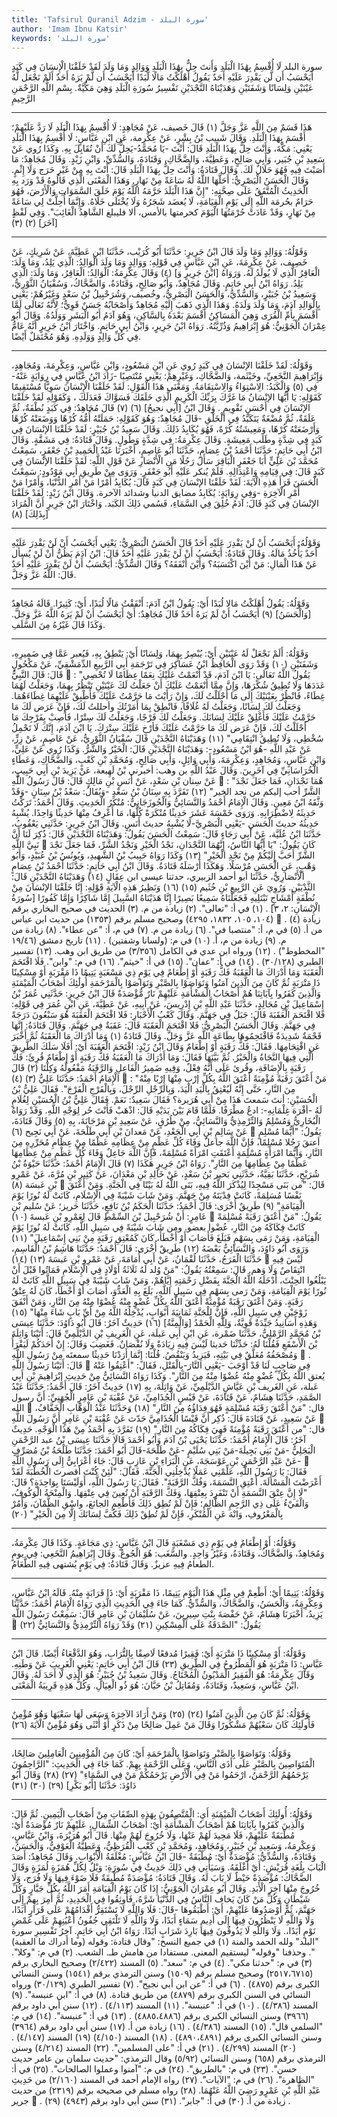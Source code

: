 ```yaml
---
title: 'Tafsirul Quranil Adzim - سورة البلد'
author: 'Imam Ibnu Katsir'
keywords: 'سورة البلد'
---
```


سورة البلد
لَا أُقْسِمُ بِهَٰذَا الْبَلَدِ
وَأَنتَ حِلٌّ بِهَٰذَا الْبَلَدِ
وَوَالِدٍ وَمَا وَلَدَ
لَقَدْ خَلَقْنَا الْإِنسَانَ فِي كَبَدٍ
أَيَحْسَبُ أَن لَّن يَقْدِرَ عَلَيْهِ أَحَدٌ
يَقُولُ أَهْلَكْتُ مَالًا لُّبَدًا
أَيَحْسَبُ أَن لَّمْ يَرَهُ أَحَدٌ
أَلَمْ نَجْعَل لَّهُ عَيْنَيْنِ
وَلِسَانًا وَشَفَتَيْنِ
وَهَدَيْنَاهُ النَّجْدَيْنِ
تَفْسِيرُ سُورَةِ الْبَلَدِ
وَهِيَ مَكِّيَّةٌ.
بِسْمِ اللَّهِ الرَّحْمَنِ الرَّحِيمِ
* * *
هَذَا قَسَمٌ مِنَ اللَّهِ عَزَّ وَجَلَّ
(١)
قَالَ خَصيف، عَنْ مُجَاهِدٍ:
لَا أُقْسِمُ بِهَذَا الْبَلَدِ
لَا رَدَّ عَلَيْهِمْ؛ أَقْسَمَ بِهَذَا الْبَلَدِ.
وَقَالَ شَبيب بْنُ بِشْرٍ، عَنْ عِكْرِمة، عَنِ ابْنِ عَبَّاسٍ:
لَا أُقْسِمُ بِهَذَا الْبَلَدِ
يَعْنِي: مَكَّةَ،
وَأَنْتَ حِلٌّ بِهَذَا الْبَلَدِ
قَالَ: أَنْتَ -يَا مُحَمَّدُ-يَحِلُّ لَكَ أَنْ تُقَابِلَ بِهِ. وَكَذَا رُوي عَنْ سَعِيدِ بْنِ جُبَير، وَأَبِي صَالِحٍ، وَعَطِيَّةَ، وَالضَّحَّاكِ، وَقَتَادَةَ، وَالسُّدِّيِّ، وَابْنِ زَيْدٍ.
وَقَالَ مُجَاهِدٌ: مَا أَصَبْتَ فِيهِ فَهُوَ حَلَالٌ لَكَ.
وَقَالَ قَتَادَةُ:
وَأَنْتَ حِلٌّ بِهَذَا الْبَلَدِ
قَالَ: أَنْتَ بِهِ مِنْ غَيْرِ حَرَج وَلَا إِثْمٍ.
وَقَالَ الْحَسَنُ الْبَصْرِيُّ: أَحَلَّهَا اللَّهُ لَهُ سَاعَةً مِنْ نَهَارٍ.
وَهَذَا الْمَعْنَى الَّذِي قَالُوهُ قَدْ وَرَد بِهِ الْحَدِيثُ الْمُتَّفَقُ عَلَى صِحَّتِهِ: "إِنَّ هَذَا الْبَلَدَ حَرَّمَهُ اللَّهُ يَوْمَ خَلَقَ السَّمَوَاتِ وَالْأَرْضَ، فَهُوَ حَرَامٌ بحُرمَة اللَّهِ إِلَى يَوْمِ الْقِيَامَةِ، لَا يُعضَد شَجَرُهُ وَلَا يُخْتَلَى خَلَاهُ. وَإِنَّمَا أُحِلَّتْ لِي سَاعَةً مِنْ نَهَارٍ، وَقَدْ عَادَتْ حُرْمَتُهَا الْيَوْمَ كحرمتها بالأمس، ألا فليبلغ الشَّاهِدُ الْغَائِبَ". وَفِي لَفْظٍ [آخَرَ]
(٢)
(٣)
* * *
وَقَوْلُهُ:
وَوَالِدٍ وَمَا وَلَدَ
قَالَ ابْنُ جَرِيرٍ: حَدَّثَنَا أَبُو كُرَيْب، حَدَّثَنَا ابْنِ عَطِيَّةَ، عَنْ شَرِيكٍ، عَنْ خَصِيف، عَنْ عِكْرِمَةَ، عَنِ ابْنِ عَبَّاسٍ فِي قَوْلِهِ:
وَوَالِدٍ وَمَا وَلَدَ
الْوَالِدُ: الَّذِي يَلِدُ، وَمَا وَلَدَ: الْعَاقِرُ الَّذِي لَا يُولَدُ لَهُ.
وَرَوَاهُ [ابْنُ جَرِيرٍ وَ]
(٤)
وَقَالَ عِكْرِمَةُ: الْوَالِدُ: الْعَاقِرُ، وَمَا وَلَدَ: الَّذِي يَلِدُ. رَوَاهُ ابْنُ أَبِي حَاتِمٍ.
وَقَالَ مُجَاهِدٌ، وَأَبُو صَالِحٍ، وَقَتَادَةُ، وَالضَّحَّاكُ، وَسُفْيَانُ الثَّوْرِيُّ، وَسَعِيدُ بْنُ جُبَيْرٍ، وَالسُّدِّيُّ، وَالْحَسَنُ الْبَصْرِيُّ، وخُصيف، وَشُرَحْبِيلُ بْنُ سَعْدٍ وَغَيْرُهُمْ: يَعْنِي بِالْوَالِدِ آدَمَ، وَمَا وَلَدَ وَلَدَهُ.
وَهَذَا الَّذِي ذَهَبَ إِلَيْهِ مُجَاهِدٌ وَأَصْحَابُهُ حَسَنٌ قَوِيٌّ؛ لِأَنَّهُ تَعَالَى لَمَّا أَقْسَمَ بِأُمِّ الْقُرَى وَهِيَ الْمَسَاكِنُ أَقْسَمَ بَعْدَهُ بِالسَّاكِنِ، وَهُوَ آدَمُ أَبُو الْبَشَرِ وَوَلَدُهُ.
وَقَالَ أَبُو عِمْرَانَ الْجَوْنِيُّ: هُوَ إِبْرَاهِيمُ وَذُرِّيَّتُهُ. رَوَاهُ ابْنُ جَرِيرٍ، وَابْنُ أَبِي حَاتِمٍ.
وَاخْتَارَ ابْنُ جَرِيرٍ أَنَّهُ عَامٌّ فِي كُلِّ وَالِدٍ وَوَلَدِهِ. وَهُوَ مُحْتَمَلٌ أَيْضًا.
* * *
وَقَوْلُهُ:
لَقَدْ خَلَقْنَا الإنْسَانَ فِي كَبَدٍ
رُوي عَنِ ابْنِ مَسْعُودٍ، وَابْنِ عَبَّاسٍ، وَعِكْرِمَةَ، وَمُجَاهِدٍ، وَإِبْرَاهِيمَ النَّخَعِيِّ، وخَيْثَمة، وَالضَّحَّاكِ، وَغَيْرِهِمْ: يَعْنِي مُنْتَصِبًا -زَادَ ابْنُ عَبَّاسٍ فِي رِوَايَةٍ عَنْهُ-فِي
(٥)
وَالْكَبَدُ: الِاسْتِوَاءُ وَالِاسْتِقَامَةُ. وَمَعْنَى هَذَا الْقَوْلِ: لَقَدْ خَلَقْنَا الْإِنْسَانَ سَوِيًّا مُسْتَقِيمًا كَقَوْلِهِ:
يَا أَيُّهَا الإنْسَانُ مَا غَرَّكَ بِرَبِّكَ الْكَرِيمِ الَّذِي خَلَقَكَ فَسَوَّاكَ فَعَدَلَكَ
، وَكَقَوْلِهِ
لَقَدْ خَلَقْنَا الإنْسَانَ فِي أَحْسَنِ تَقْوِيمٍ
.
وَقَالَ ابْنُ [أَبِي نجيحُ]
(٦)
(٧)
قَالَ مُجَاهِدٌ:
فِي كَبَدٍ
نُطْفَةٌ، ثُمَّ عَلَقَةٌ، ثُمَّ مُضْغَةٌ يَتَكَبَّدُ فِي الْخَلْقِ -قَالَ مُجَاهِدٌ: وَهُوَ كَقَوْلِهِ:
حَمَلَتْهُ أُمُّهُ كُرْهًا وَوَضَعَتْهُ كُرْهًا
وَأَرْضَعَتْهُ كُرْهًا، وَمَعِيشَتُهُ كُرْهٌ، فَهُوَ يُكَابِدُ ذَلِكَ.
وَقَالَ سَعِيدُ بْنُ جُبَيْرٍ:
لَقَدْ خَلَقْنَا الإنْسَانَ فِي كَبَدٍ
فِي شِدَّةٍ وطَلَب مَعِيشَةٍ. وَقَالَ عِكْرِمَةُ: فِي شِدَّةٍ وَطُولٍ. وَقَالَ قَتَادَةُ: فِي مَشَقَّةٍ.
وَقَالَ ابْنُ أَبِي حَاتِمٍ: حَدَّثَنَا أَحْمَدُ بْنُ عِصَامٍ، حَدَّثَنَا أَبُو عَاصِمٍ، أَخْبَرَنَا عَبْدُ الْحَمِيدِ بْنُ جَعْفَرٍ، سَمِعْتُ مُحَمَّدَ بْنَ عَلِيٍّ أَبَا جَعْفَرٍ الْبَاقِرَ سَأَلَ رَجُلًا مَنِ الْأَنْصَارِ عَنْ قَوْلِ اللَّهِ:
لَقَدْ خَلَقْنَا الإنْسَانَ فِي كَبَدٍ
قَالَ: فِي قِيَامِهِ وَاعْتِدَالِهِ. فَلَمْ يُنكر عَلَيْهِ أَبُو جَعْفَرٍ.
وَرَوَى مِنْ طَرِيقِ أَبِي مَوْدُودٍ: سَمِعْتُ الْحَسَنَ قَرَأَ هَذِهِ الْآيَةَ:
لَقَدْ خَلَقْنَا الإنْسَانَ فِي كَبَدٍ
قَالَ: يُكَابِدُ أَمْرًا مَنْ أَمْرِ الدُّنْيَا، وَأَمْرًا مَنْ أَمْرِ الْآخِرَةِ -وَفِي رِوَايَةٍ: يُكَابِدُ مضايق الدنيا وشدائد الآخرة.
وَقَالَ ابْنُ زَيْدٍ:
لَقَدْ خَلَقْنَا الإنْسَانَ فِي كَبَدٍ
قَالَ: آدَمُ خُلِقَ فِي السَّمَاءِ، فَسُمي ذَلِكَ الكَبَد.
وَاخْتَارَ ابْنُ جَرِيرٍ أَنَّ الْمُرَادَ [بِذَلِكَ]
(٨)
* * *
وَقَوْلُهُ:
أَيَحْسَبُ أَنْ لَنْ يَقْدِرَ عَلَيْهِ أَحَدٌ
قَالَ الْحَسَنُ الْبَصْرِيُّ: يَعْنِي أَيَحْسَبُ أَنْ لَنْ يَقْدِرَ عَلَيْهِ أَحَدٌ يَأْخُذُ مَالَهُ.
وَقَالَ قَتَادَةُ:
أَيَحْسَبُ أَنْ لَنْ يَقْدِرَ عَلَيْهِ أَحَدٌ
قَالَ: ابْنُ آدَمَ يَظُنُّ أَنْ لَنْ يُسأل عَنْ هَذَا الْمَالِ: مَنْ أَيْنَ اكْتَسَبَهُ؟ وَأَيْنَ أَنْفَقَهُ؟
وَقَالَ السُّدِّيُّ:
أَيَحْسَبُ أَنْ لَنْ يَقْدِرَ عَلَيْهِ أَحَدٌ
قَالَ: اللَّهُ عَزَّ وَجَلَّ.
* * *
وَقَوْلُهُ:
يَقُولُ أَهْلَكْتُ مَالا لُبَدًا
أَيْ: يَقُولُ ابْنُ آدَمَ: أَنْفَقْتُ مَالًا لُبَدًا، أَيْ: كَثِيرًا. قَالَهُ مُجَاهِدٌ [وَالْحَسَنُ]
(٩)
أَيَحْسَبُ أَنْ لَمْ يَرَهُ أَحَدٌ
قَالَ مُجَاهِدٌ: أَيْ أَيَحْسَبُ أَنْ لَمْ يَرَهُ اللَّهُ عَزَّ وَجَلَّ. وَكَذَا قَالَ غَيْرُهُ مِنَ السَّلَفِ.
* * *
وَقَوْلُهُ:
أَلَمْ نَجْعَلْ لَهُ عَيْنَيْنِ
أَيْ: يُبْصِرُ بِهِمَا،
وَلِسَانًا
أَيْ: يَنْطِقُ بِهِ، فَيُعبر عَمَّا فِي ضَمِيرِهِ،
وَشَفَتَيْنِ
(١٠)
وَقَدْ رَوَى الْحَافِظُ ابْنُ عَسَاكِرَ فِي تَرْجَمَةِ أَبِي الرَّبِيعِ الدِّمَشْقِيِّ، عَنْ مَكْحُولٍ قَالَ: قَالَ النَّبِيُّ

: "يَقُولُ اللَّهُ تَعَالَى: يَا ابْنَ آدَمَ، قَدْ أَنْعَمْتُ عَلَيْكَ نِعَمًا عِظَامًا لَا تُحْصِي عَدَدَهَا وَلَا تُطِيقُ شُكْرَهَا، وَإِنَّ مِمَّا أَنْعَمْتُ عَلَيْكَ أَنْ جَعَلْتُ لَكَ عَيْنَيْنِ تَنْظُرُ بِهِمَا، وَجَعَلْتُ لَهُمَا غِطَاءً، فَانْظُرْ بِعَيْنَيْكَ إِلَى مَا أَحْلَلْتُ لَكَ، وَإِنْ رَأَيْتَ مَا حَرَّمْتُ عَلَيْكَ فَأَطْبِقْ عَلَيْهِمَا غِطَاءَهُمَا. وَجَعَلْتُ لَكَ لِسَانًا، وَجَعَلْتُ لَهُ غُلَافًا، فَانْطِقْ بِمَا أَمَرْتُكَ وأحللتُ لَكَ، فَإِنْ عَرَض لَكَ مَا حَرَّمْتُ عَلَيْكَ فَأَغْلِقْ عَلَيْكَ لِسَانَكَ. وَجَعَلْتُ لَكَ فَرْجًا، وَجَعَلْتُ لَكَ سِتْرًا، فَأَصِبْ بِفَرْجِكَ مَا أَحْلَلْتُ لَكَ، فَإِنْ عَرَض لَكَ مَا حَرَّمْتُ عَلَيْكَ فَأرْخِ عَلَيْكَ سِتْرَكَ. يَا ابْنَ آدَمَ، إِنَّكَ لَا تَحْمِلُ سُخْطِي، وَلَا تُطِيقُ انْتِقَامِي"
(١١)
وَهَدَيْنَاهُ النَّجْدَيْنِ
قَالَ سُفْيَانُ الثَّوْرِيُّ، عَنْ عَاصِمٍ، عَنْ زِرٍّ، عَنْ عَبْدِ اللَّهِ -هُوَ ابْنُ مَسْعُودٍ-:
وَهَدَيْنَاهُ النَّجْدَيْنِ
قَالَ: الْخَيْرُ وَالشَّرُّ. وَكَذَا رُوي عَنْ عَلِيٍّ، وَابْنِ عَبَّاسٍ، وَمُجَاهِدٍ، وَعِكْرِمَةَ، وَأَبِي وَائِلٍ، وَأَبِي صَالِحٍ، وَمُحَمَّدِ بْنِ كَعْبٍ، وَالضَّحَّاكِ، وَعَطَاءٍ الْخُرَاسَانِيِّ فِي آخَرِينَ.
وَقَالَ عَبْدُ اللَّهِ بن وهب: أخبرني بْنُ لَهِيعة، عَنْ يَزِيدَ بْنِ أَبِي حَبِيبٍ، عَنْ سِنان بْنِ سَعْدٍ، عَنْ أَنَسِ بْنِ مَالِكٍ قَالَ: قَالَ رَسُولُ اللَّهِ

: "هُمَا نَجْدَانِ، فَمَا جَعَلَ نَجْدَ الشَّرِّ أحب إليكم من نجد الخير"
(١٢)
تَفَرَّدَ بِهِ سِنَانُ بْنُ سَعْدٍ -وَيُقَالُ: سَعْدُ بْنُ سِنَانٍ -وَقَدْ وَثَّقَهُ ابْنُ مَعِينٍ. وَقَالَ الْإِمَامُ أَحْمَدُ وَالنَّسَائِيُّ وَالْجُوزَجَانِيُّ: مُنْكَرُ الْحَدِيثِ. وَقَالَ أَحْمَدُ: تَرَكْتُ حَدِيثَهُ لِاضْطِرَابِهِ. وَرَوَى خَمْسَةَ عَشَرَ حَدِيثًا مُنْكَرَةً كُلَّهَا، مَا أَعْرِفُ مِنْهَا حَدِيثًا وَاحِدًا. يُشْبِهُ حَدِيثُهُ حديثَ الْحَسَنِ -يَعْنِي الْبَصْرِيَّ-لَا يُشْبِهُ حديثَ أَنَسٍ.
وَقَالَ ابْنُ جَرِيرٍ: حَدَّثَنِي يَعْقُوبُ، حَدَّثَنَا ابْنُ عُلَيَّة، عَنْ أَبِي رَجَاءٍ قَالَ: سَمِعْتُ الْحَسَنَ يَقُولُ:
وَهَدَيْنَاهُ النَّجْدَيْنِ
قَالَ: ذُكِرَ لَنَا أَنَّ نَبِيَّ اللَّهِ

كَانَ يَقُولُ: "يَا أَيُّهَا النَّاسُ، إِنَّهُمَا النَّجْدَانِ، نَجْدُ الْخَيْرِ وَنَجْدُ الشَّرِّ، فَمَا جَعَلَ نَجْدَ الشَّرِّ أَحَبَّ إِلَيْكُمْ مِنْ نَجْدِ الْخَيْرِ"
(١٣)
وَكَذَا رَوَاهُ حَبِيبُ بْنُ الشَّهِيدِ، وَيُونُسُ بْنُ عُبَيْدٍ، وَأَبُو وَهْبٍ، عَنِ الْحَسَنِ مُرْسَلًا. وَهَكَذَا أَرْسَلَهُ قَتَادَةُ.
وَقَالَ ابْنُ أَبِي حَاتِمٍ: حَدَّثَنَا أَحْمَدُ بْنُ عِصَامٍ الْأَنْصَارِيُّ، حَدَّثَنَا أبو أحمد الزبيري، حدثنا عيسى ابن عِقَالٍ
(١٤)
وَهَدَيْنَاهُ النَّجْدَيْنِ
قَالَ: الثَّدْيَيْنِ.
وَرُوِيَ عَنِ الرَّبِيعِ بْنِ خُثَيم
(١٥)
(١٦)
وَنَظِيرُ هَذِهِ الْآيَةِ قَوْلِهِ:
إِنَّا خَلَقْنَا الإنْسَانَ مِنْ نُطْفَةٍ أَمْشَاجٍ نَبْتَلِيهِ فَجَعَلْنَاهُ سَمِيعًا بَصِيرًا إِنَّا هَدَيْنَاهُ السَّبِيلَ إِمَّا شَاكِرًا وَإِمَّا كَفُورًا
\[سُورَةُ الْإِنْسَانِ: ٢، ٣\] .
(١)
في أ: "تعالى".
(٢)
زيادة من م.
(٣)
الحديث في صحيح البخاري برقم (١٠٤، ١٠٥، ١٨٣٢، ٤٢٩٥) وصحيح مسلم برقم (١٣٥٣) من حديث ابن عباس

.
(٤)
زيادة من أ.
(٥)
في م، أ: "منتصبا في".
(٦)
زيادة من م.
(٧)
في م، أ: "عن عطاء".
(٨)
زيادة من م.
(٩)
زيادة من م، أ.
(١٠)
في م: (ولسانا وشفتين) .
(١١)
تاريخ دمشق (١٩/٤٦ "المخطوط") .
(١٢)
ورواه ابن عدي في الكامل (٣/٣٥٦) من طريق ابن وهب.
(١٣)
تفسير الطبري (٣٠/١٢٨) .
(١٤)
في أ: "عفان".
(١٥)
في أ: "خيثم".
(١٦)
في م: "وابن".
فَلَا اقْتَحَمَ الْعَقَبَةَ
وَمَا أَدْرَاكَ مَا الْعَقَبَةُ
فَكُّ رَقَبَةٍ
أَوْ إِطْعَامٌ فِي يَوْمٍ ذِي مَسْغَبَةٍ
يَتِيمًا ذَا مَقْرَبَةٍ
أَوْ مِسْكِينًا ذَا مَتْرَبَةٍ
ثُمَّ كَانَ مِنَ الَّذِينَ آمَنُوا وَتَوَاصَوْا بِالصَّبْرِ وَتَوَاصَوْا بِالْمَرْحَمَةِ
أُولَٰئِكَ أَصْحَابُ الْمَيْمَنَةِ
وَالَّذِينَ كَفَرُوا بِآيَاتِنَا هُمْ أَصْحَابُ الْمَشْأَمَةِ
عَلَيْهِمْ نَارٌ مُّؤْصَدَةٌ
قَالَ ابْنُ جَرِيرٍ: حَدَّثَنِي عُمَرُ بْنُ إِسْمَاعِيلَ بْنِ مُجَالِدٍ، حَدَّثَنَا عَبْدِ اللَّهِ بْنِ إِدْرِيسَ، عَنْ أَبِيهِ، عَنْ عَطِيَّةَ، عَنِ ابْنِ عُمَرَ فِي قَوْلِهِ:
فَلا اقْتَحَمَ الْعَقَبَةَ
قَالَ: جَبَلٌ فِي جَهَنَّمَ.
وَقَالَ كَعْبُ الْأَحْبَارِ:
فَلا اقْتَحَمَ الْعَقَبَةَ
هُوَ سَبْعُونَ دَرَجَةً فِي جَهَنَّمَ. وَقَالَ الْحَسَنُ الْبَصْرِيُّ:
فَلا اقْتَحَمَ الْعَقَبَةَ
قَالَ: عَقَبَةٌ فِي جَهَنَّمَ. وَقَالَ قَتَادَةُ: إِنَّهَا قَحْمَةٌ شَدِيدَةٌ فَاقْتَحِمُوهَا بِطَاعَةِ اللَّهِ عَزَّ وَجَلَّ. وَقَالَ قَتَادَةُ
(١)
وَمَا أَدْرَاكَ مَا الْعَقَبَةُ
ثُمَّ أَخْبَرَ عَنِ اقْتِحَامِهَا. فَقَالَ:
فَكُّ رَقَبَةٍ أَوْ إِطْعَامٌ
وَقَالَ ابْنُ زَيْدٍ:
اقْتَحَمَ الْعَقَبَةَ
أَيْ: أَفَلَا سَلَكَ الطَّرِيقَ الَّتِي فِيهَا النَّجَاةُ وَالْخَيْرُ. ثُمَّ بَيَّنَهَا فَقَالَ:
وَمَا أَدْرَاكَ مَا الْعَقَبَةُ فَكُّ رَقَبَةٍ أَوْ إِطْعَامٌ
قُرِئَ:
فَكُّ رَقَبَةٍ
بِالْإِضَافَةِ، وقُرئ عَلَى أَنَّهُ فِعْلٌ، وَفِيهِ ضَمِيرُ الْفَاعِلِ وَالرَّقَبَةُ مَفْعُولُهُ وَكِلْتَا
(٢)
قَالَ الْإِمَامُ أَحْمَدُ: حَدَّثَنَا عَلِيُّ
(٣)
(٤)

: "مَنْ أَعْتَقَ رَقَبَةً مُؤْمِنَةً أَعْتَقَ اللَّهُ بِكُلِّ إرْب مِنْهَا إِرْبًا مِنْهُ مِنَ النَّارِ، حَتَّى إِنَّهُ لَيُعْتِقُ بِالْيَدِ الْيَدَ، وَبِالرِّجْلِ الرِّجْلَ، وَبِالْفَرْجِ الْفَرْجَ". فَقَالَ عَلِيُّ بْنُ الْحُسَيْنِ: أنتَ سَمعتَ هَذَا مِنْ أَبِي هُرَيرة؟ فَقَالَ سَعِيدٌ: نَعَمْ. فَقَالَ عَلِيُّ بْنُ الْحُسَيْنِ لِغُلَامٍ لَهُ -أفْرَهَ غِلْمَانِهِ-: ادعُ مطْرَفًا. فَلَمَّا قَامَ بَيْنَ يَدَيْهِ قَالَ: اذْهَبْ فَأَنْتَ حُر لِوَجْهِ اللَّهِ.
وَقَدْ رَوَاهُ الْبُخَارِيُّ وَمُسْلِمٌ وَالتِّرْمِذِيُّ وَالنَّسَائِيُّ، مِنْ طُرُقٍ، عَنْ سَعِيدِ بْنِ مَرْجَانَةَ، بِهِ
(٥)
وَقَالَ قَتَادَةَ، عَنْ سَالِمِ بْنِ أَبِي الْجَعْدِ، عَنْ مَعدانَ بْنِ أَبِي طَلْحَةَ، عَنْ أَبِي نَجِيح
(٦)

يَقُولُ: "أَيُّمَا مُسْلِمٍ أعتقَ رَجُلا مُسْلِمًا، فَإِنَّ اللَّهَ جاعلٌ وَفَاءَ كُلِّ عَظْمٍ مِنْ عِظَامِهِ عَظْمًا مِنْ عِظَامِ مُحَرِّرِهِ مِنَ النَّارِ، وَأَيُّمَا امْرَأَةٍ مُسْلِمَةٍ أَعْتَقَتِ امْرَأَةً مُسْلِمَةً، فَإِنَّ اللَّهَ جَاعِلٌ وَفَاءَ كُلِّ عَظْمٍ مِنْ عِظَامِهَا عَظْمًا مِنْ عِظَامِهَا مِنَ النَّارِ".
رَوَاهُ ابْنُ جَرِيرٍ هَكَذَا
(٧)
قَالَ الْإِمَامُ أَحْمَدُ: حَدَّثَنَا حَيْوَةُ بْنُ شُرَيْحٍ، حَدَّثَنَا بَقِيَّةُ، حَدَّثَنِي بَحير بْنُ سَعْدٍ، عَنْ خَالِدِ بْنِ مَعْدَانَ، عَنْ كَثِيرِ بْنِ مُرَّةَ، عَنْ عَمْرِو بْنِ عَبسَة
(٨)

قَالَ: "من بَنَى مَسْجِدًا لِيُذْكَرَ اللَّهُ فِيهِ، بَنَى اللَّهُ لَهُ بَيْتًا فِي الْجَنَّةِ. وَمَنْ أَعْتَقَ نَفْسًا مُسَلِمَةً، كَانَتْ فِدْيَتَهُ مِنْ جَهَنَّمَ. وَمَنْ شَابَ شَيْبَةً فِي الْإِسْلَامِ، كَانَتْ لَهُ نُورًا يَوْمَ الْقِيَامَةِ"
(٩)
طَرِيقٌ أُخْرَى: قَالَ أَحْمَدُ: حَدَّثَنَا الْحَكَمُ بْنُ نَافِعٍ، حَدَّثَنَا حَريز؛ عَنْ سُليم بْنِ عَامِرٍ: أَنْ شُرَحْبِيلَ بْنَ السِّمْطِ قَالَ لِعَمْرِو بْنِ عَبسةَ
(١٠)

يَقُولُ: "مَنْ أَعْتَقَ رَقَبَةً مُسْلِمَةً كَانَتْ فِكَاكَهُ مِنَ النَّارِ، عُضْوا بعضو. ومن شَابَ شَيْبَةً فِي سَبِيلِ اللَّهِ، كَانَتْ لَهُ نُورًا يَوْمَ الْقِيَامَةِ، وَمَنْ رَمَى بِسَهْمٍ فَبَلَغَ فَأَصَابَ أَوْ أَخْطَأَ، كَانَ كَمُعْتِقِ رَقَبَةٍ مِنْ بَنِي إِسْمَاعِيلَ"
(١١)
وَرَوَى أَبُو دَاوُدَ، وَالنَّسَائِيُّ بَعْضَهُ
(١٢)
طَرِيقٌ أُخْرَى: قَالَ أَحْمَدُ: حَدَّثَنَا هَاشِمُ بْنُ الْقَاسِمِ، حَدَّثَنَا الْفَرَجُ، حَدَّثَنَا لُقْمَانُ، عَنْ أَبِي أُمَامَةَ، عَنْ عَمْرِو بْنِ عَبسَةَ
(١٣)
(١٤)

لَيْسَ فِيهِ انْتِقَاصٌ وَلَا وَهم. قَالَ: سَمِعْتُهُ يَقُولُ: "مَنْ وُلد لَهُ ثَلَاثَةُ أَوْلَادٍ فِي الْإِسْلَامِ فَمَاتُوا قَبْلَ أَنْ يَبْلُغُوا الحِنْثَ، أَدْخَلَهُ اللَّهُ الْجَنَّةَ بِفَضْلِ رَحْمَتِهِ إِيَّاهُمْ، وَمَنْ شَابَ شَيْبَةً فِي سَبِيلِ اللَّهِ كَانَتْ لَهُ نُورًا يَوْمَ الْقِيَامَةِ، وَمَنْ رَمى بِسَهْمٍ فِي سَبِيلِ اللَّهِ، بَلَغَ بِهِ الْعَدُّوَ، أَصَابَ أَوْ أَخْطَأَ، كَانَ لَهُ عِتْقُ رَقَبَةٍ. وَمَنْ أَعْتَقَ رَقَبَةً مُؤْمِنَةً أَعْتَقَ اللَّهُ بِكُلِّ عُضْوٍ مِنْهُ عُضْوًا مِنْهُ مِنَ النَّارِ، وَمَنْ أَنْفَقَ زَوْجَيْنِ فِي سَبِيلِ اللَّهِ، فَإِنَّ لِلْجَنَّةِ ثَمَانِيَةَ أَبْوَابٍ، يُدْخِلُهُ اللَّهُ مِنْ أَيِّ بَابٍ شَاءَ مِنْهَا"
(١٥)
وَهَذِهِ أَسَانِيدُ جَيِّدَةٌ قَوِيَّةٌ، وَلِلَّهِ الْحَمْدُ [وَالْمِنَّةُ]
(١٦)
حَدِيثٌ آخَرُ: قَالَ أَبُو دَاوُدَ: حَدَّثَنَا عِيسَى بْنُ مُحَمَّدٍ الرَّمْلِيُّ، حَدَّثَنَا ضَمْرة، عَنِ ابْنِ أَبِي عَبلَة، عَنِ الْغَرِيفِ بْنِ الدَّيْلَمِيِّ قَالَ: أَتَيْنَا وَاثِلَةَ بْنَ الْأَسْقَعِ فَقُلْنَا لَهُ: حَدِّثْنَا حَديثا لَيْسَ فِيهِ زِيَادَةٌ وَلَا نُقْصَانٌ. فَغَضِبَ وَقَالَ: إِنْ أَحَدَكُمْ لَيَقْرَأُ وَمُصْحَفُهُ مُعَلَّقٌ فِي بَيْتِهِ، فَيَزِيدُ وَيَنْقُصُ. قُلْنَا: إِنَّمَا أَرَدْنَا حَدِيثًا سمعتَه مِنْ رَسُولِ اللَّهِ

. قَالَ: أَتَيْنَا رَسُولَ اللَّهِ

فِي صَاحِبٍ لَنَا قَدْ أَوْجَبَ -يَعْنِي النَّارَ-بِالْقَتْلِ، فَقَالَ: "أَعْتِقُوا عَنْهُ يُعتق اللَّهُ بِكُلِّ عُضْوٍ مِنْهُ عُضْوًا مِنْهُ مِنَ النَّارِ".
وَكَذَا رَوَاهُ النَّسَائِيُّ مِنْ حَدِيثِ إِبْرَاهِيمَ بْنِ أَبِي عَبلة، عَنِ الغَريف بْنِ عَيَّاشٍ الدَّيْلَمِيِّ، عَنْ وَاثِلَةَ، بِهِ
(١٧)
حَدِيثٌ آخَرُ: قَالَ أَحْمَدُ: حَدَّثَنَا عَبْدُ الصَّمَدِ، حَدَّثَنَا هِشَامٌ، عَنْ قَتَادَةَ، عَنْ قَيْسٍ الْجُذَامِيِّ، عَنْ عُقْبَةَ بْنِ عَامِرٍ الْجُهَنِيِّ: أَنَّ رسول الله

قال: "مَنْ أَعْتَقَ رَقَبَةَ مُسْلِمَةٍ فَهُوَ فِدَاؤُهُ مِنَ النَّارِ"
(١٨)
وَحَدَّثَنَا عَبْدُ الْوَهَّابِ الْخَفَّافُ، عَنْ سَعِيدٍ، عَنْ قَتَادَةَ قَالَ: ذُكِر أَنَّ قَيْسًا الْجُذَامِيَّ حَدّث عَنْ عُقْبَةَ بْنِ عَامِرٍ أَنَّ رَسُولَ اللَّهِ

قال: "من أَعْتَقَ رَقَبَةً مُؤْمِنَةً فَهِيَ فِكَاكُهُ مِنَ النَّارِ"
(١٩)
تَفَرَّدَ بِهِ أَحْمَدُ مِنْ هَذَا الْوَجْهِ.
حَدِيثٌ آخَرُ: قَالَ الْإِمَامُ أَحْمَدُ: حَدَّثَنَا يَحْيَى بْنُ آدَمَ وَأَبُو أَحْمَدَ قَالَا حَدَّثَنَا عِيسَى بْنُ عبد الرَّحْمَنِ الْبَجَلِيُّ -مَنْ بَنِي بَجِيلَةَ-مَنْ بَنِي سُلَيْمٍ -عَنْ طَلْحَةَ-قَالَ أَبُو أَحْمَدَ: حَدَّثَنَا طَلْحَةُ بْنُ مُصَرِّفٍ -عَنْ عَبْدِ الرَّحْمَنِ بْنِ عَوْسَجَةَ، عَنِ الْبَرَاءِ بْنِ عَازِبٍ قَالَ: جَاءَ أَعْرَابِيٌّ إِلَى رَسُولِ اللَّهِ

فَقَالَ: يَا رَسُولَ اللَّهِ، عَلِّمْنِي عَمَلًا يُدْخِلُنِي الْجَنَّةَ. فَقَالَ: "لَئِنْ كُنْتَ أقصرتَ الْخُطْبَةَ لَقَدْ أَعْرَضْتَ الْمَسْأَلَةَ. أَعْتِقِ النَّسَمَةَ، وَفُكَّ الرَّقَبَةَ". فَقَالَ: يَا رَسُولَ اللَّهِ، أَوَلَيْسَتَا بِوَاحِدَةٍ؟ قَالَ: "لَا إِنَّ عِتْقَ النَّسَمَةِ أَنْ تَنْفَرِدَ بِعِتْقِهَا، وَفَكَّ الرَّقَبَةِ أَنْ تُعِينَ فِي عِتْقِهَا. وَالْمِنْحَةُ الْوَكُوفُ، وَالْفَيْءُ عَلَى ذِي الرَّحِمِ الظَّالِمِ؛ فَإِنْ لَمْ تُطِق ذَلِكَ فَأَطْعِمِ الجائعَ، واسْقِ الظَّمْآنَ، وَأْمُرْ بِالْمَعْرُوفِ، وَانْهَ عَنِ الْمُنْكَرِ، فَإِنْ لَمْ تُطِقْ ذَلِكَ فَكُفَّ لِسَانَكَ إِلَّا مِنَ الْخَيْرِ"
(٢٠)
* * *
وَقَوْلُهُ:
أَوْ إِطْعَامٌ فِي يَوْمٍ ذِي مَسْغَبَةٍ
قَالَ ابْنُ عَبَّاسٍ: ذِي مَجَاعَةٍ. وَكَذَا قَالَ عِكْرِمَةُ، وَمُجَاهِدٌ، وَالضَّحَّاكُ، وَقَتَادَةُ، وَغَيْرُ وَاحِدٍ. والسَّغَب: هُوَ الْجُوعُ.
وَقَالَ إِبْرَاهِيمُ النَّخَعِي: فِي يومٍ الطعامُ فِيهِ عزيزٌ.
وَقَالَ قَتَادَةُ: فِي يَوْمٍ يُشتهى فِيهِ الطَّعَامُ.
* * *
وَقَوْلُهُ:
يَتِيمًا
أَيْ: أَطْعِمْ فِي مِثْلِ هَذَا الْيَوْمِ يَتِيمًا،
ذَا مَقْرَبَةٍ
أَيْ: ذَا قَرَابَةٍ مِنْهُ. قَالَهُ ابْنُ عَبَّاسٍ، وَعِكْرِمَةُ، وَالْحَسَنُ، وَالضَّحَّاكُ، وَالسُّدِّيُّ. كَمَا جَاءَ فِي الْحَدِيثِ الَّذِي رَوَاهُ الْإِمَامُ أَحْمَدُ:
حَدَّثَنَا يَزِيدُ، أَخْبَرَنَا هِشَامٌ، عَنْ حَفْصَةَ بِنْتِ سِيرِينَ، عَنْ سُلَيْمَانَ بْنِ عَامِرٍ قَالَ: سَمِعْتُ رَسُولَ اللَّهِ

يَقُولُ: "الصَّدَقَةُ عَلَى الْمِسْكِينِ
(٢١)
وَقَدْ رَوَاهُ التِّرْمِذِيُّ وَالنَّسَائِيُّ
(٢٢)
* * *
وَقَوْلُهُ:
أَوْ مِسْكِينًا ذَا مَتْرَبَةٍ
أَيْ: فَقِيرًا مُدقعًا لَاصِقًا بِالتُّرَابِ، وَهُوَ الدَّقْعَاءُ أَيْضًا.
قَالَ ابْنُ عَبَّاسٍ:
ذَا مَتْرَبَةٍ
هُوَ الْمَطْرُوحُ فِي الطَّرِيقِ
(٢٣)
قَالَ ابْنُ أَبِي حَاتِمٍ: يَعْنِي الْغَرِيبَ عَنْ وَطَنِهِ.
وَقَالَ عِكْرِمَةُ: هُوَ الْفَقِيرُ الْمَدْيُونُ الْمُحْتَاجُ.
وَقَالَ سَعِيدُ بْنُ جُبَيْرٍ: هُوَ الَّذِي لَا أَحَدَ لَهُ.
وَقَالَ ابْنُ عَبَّاسٍ، وَسَعِيدٌ، وَقَتَادَةُ، وَمُقَاتِلُ بْنُ حَيَّانَ: هُوَ ذُو الْعِيَالِ.
وَكُلُّ هَذِهِ قَرِيبَةُ الْمَعْنَى.
* * *
وَقَوْلُهُ:
ثُمَّ كَانَ مِنَ الَّذِينَ آمَنُوا
(٢٤)
(٢٥)
وَمَنْ أَرَادَ الآخِرَةَ وَسَعَى لَهَا سَعْيَهَا وَهُوَ مُؤْمِنٌ فَأُولَئِكَ كَانَ سَعْيُهُمْ مَشْكُورًا
وَقَالَ
مَنْ عَمِلَ صَالِحًا مِنْ ذَكَرٍ أَوْ أُنْثَى وَهُوَ مُؤْمِنٌ
الْآيَةَ
(٢٦)
* * *
وَقَوْلُهُ:
وَتَوَاصَوْا بِالصَّبْرِ وَتَوَاصَوْا بِالْمَرْحَمَةِ
أَيْ: كَانَ مِنَ الْمُؤْمِنِينَ الْعَامِلِينَ صَالِحًا، الْمُتَوَاصِينَ بِالصَّبْرِ عَلَى أَذَى النَّاسِ، وَعَلَى الرَّحْمَةِ بِهِمْ. كَمَا جَاءَ فِي الْحَدِيثِ: "الرَّاحِمُونَ يَرْحَمُهُمُ الرَّحْمَنُ، ارْحَمُوا مَنْ فِي الْأَرْضِ يَرْحَمُكُمْ مَنْ فِي السَّمَاءِ"
(٢٧)
(٢٨)
وَقَالَ أَبُو دَاوُدَ: حَدَّثَنَا [أَبُو بَكْرِ]
(٢٩)
(٣٠)
(٣١)
* * *
وَقَوْلُهُ:
أُولَئِكَ أَصْحَابُ الْمَيْمَنَةِ
أَيِ: الْمُتَّصِفُونَ بِهَذِهِ الصِّفَاتِ مِنْ أَصْحَابِ الْيَمِينِ.
ثُمَّ قَالَ:
وَالَّذِينَ كَفَرُوا بِآيَاتِنَا هُمْ أَصْحَابُ الْمَشْأَمَةِ
أَيْ: أَصْحَابُ الشِّمَالِ،
عَلَيْهِمْ نَارٌ مُؤْصَدَةٌ
أَيْ: مُطْبَقَةٌ عَلَيْهِمْ، فَلَا مَحِيدَ لَهُمْ عَنْهَا، وَلَا خُرُوجَ لَهُمْ مِنْهَا.
قَالَ أَبُو هُرَيْرَةَ، وَابْنُ عَبَّاسٍ، وَعِكْرِمَةُ، وَسَعِيدِ بْنِ جُبَيْرٍ، وَمُجَاهِدٍ، وَمُحَمَّدِ بْنِ كَعْبٍ الْقُرَظِيُّ، وَعَطِيَّةُ الْعَوْفِيُّ، وَالْحَسَنُ، وَقَتَادَةُ، وَالسُّدِّيُّ:
مُؤْصَدَةٌ
أَيْ: مُطْبَقَةٌ -قَالَ ابْنُ عَبَّاسٍ: مُغْلَقَةُ الْأَبْوَابِ. وَقَالَ مُجَاهِدٌ: أَصَدَ الْبَابَ بِلُغَةِ قُرَيْشٍ: أَيْ أَغْلَقَهُ.
وَسَيَأْتِي فِي ذَلِكَ حَدِيثٌ فِي سُورَةِ:
وَيْلٌ لِكُلِّ هُمَزَةٍ لُمَزَةٍ
وَقَالَ الضَّحَّاكُ:
مُؤْصَدَةٌ
حَيْطٌ لَا بَابَ لَهُ.
وَقَالَ قَتَادَةُ:
مُؤْصَدَةٌ
مُطْبِقَةٌ فَلَا ضَوْءَ فِيهَا وَلَا فُرَج، وَلَا خُرُوجَ مِنْهَا آخِرَ الْأَبَدِ.
وَقَالَ أَبُو عِمْرَانَ الْجَوْنِيُّ: إِذَا كَانَ يَوْمُ الْقِيَامَةِ أَمَرَ اللَّهُ بِكُلِّ جَبَّارٍ وَكُلِّ شَيْطَانٍ وَكُلِّ مَنْ كَانَ يَخاف النَّاسُ فِي الدُّنْيَا شَرَّهُ، فَأُوثِقُوا فِي الْحَدِيدِ، ثُمَّ أُمِرَ بِهِمْ إِلَى جَهَنَّمَ، ثُمَّ أَوْصَدُوهَا عَلَيْهِمْ، أَيْ: أَطْبَقُوهَا -قَالَ: فَلَا وَاللَّهِ لَا تَسْتَقِرُّ أَقْدَامُهُمْ عَلَى قَرَارٍ أَبَدًا، وَلَا وَاللَّهِ لَا يَنْظُرُونَ فِيهَا إِلَى أَدِيمِ سَمَاءٍ أَبَدًا، وَلَا وَاللَّهِ لَا تَلْتَقِي جُفُونُ أَعْيُنِهِمْ عَلَى غَمْضِ نَوْمٍ أَبَدًا،. وَلَا وَاللَّهِ لَا يَذُوقُونَ فِيهَا بَارِدَ شَرَابٍ أَبَدًا. رَوَاهُ ابْنُ أَبِي حَاتِمٍ.
آخِرُ تَفْسِيرِ سورة "البلد" ولله الحمد والمنة
(١)
في جميع النسخ: "وقال قتادة: وقوله (وما أدراك ما العقبة) ". وحذفنا "وقوله" ليستقيم المعنى. مستفادا من هامش طـ. الشعب.
(٢)
في م: "وكلا".
(٣)
في م: "حدثنا مكي".
(٤)
في م: "سعد".
(٥)
المسند (٢/٤٢٢) وصحيح البخاري برقم (٢٥١٧،٦٧١٥) وصحيح مسلم برقم (١٥٠٩) وسنن الترمذي برقم (١٥٤١) وسنن النسائي الكبرى برقم (٤٨٧٥) .
(٦)
في أ: "عن ابن أبي نجيح".
(٧)
تفسير الطبري (٣٠/١٢٩) ورواه النسائي في السنن الكبرى برقم (٤٨٧٩) من طريق قتادة.
(٨)
في أ: "ابن عنبسة".
(٩)
المسند (٤/٣٨٦) .
(١٠)
في أ: "عنبسة".
(١١)
المسند (٤/١١٣) .
(١٢)
سنن أبي داود برقم (٣٩٦٦) وسنن النسائي الكبرى برقم (٤٨٨٥،٤٨٨٦) .
(١٣)
في أ: "عنبسة".
(١٤)
في م: "السلمي قال".
(١٥)
المسند (٤/٣٨٦) .
(١٦)
زيادة من أ.
(١٧)
سنن أبي داود برقم (٣٩٦٤) وسنن النسائي الكبرى برقم (٤٨٩٠،٤٨٩١) .
(١٨)
المسند (٤/١٥٠)
(١٩)
المسند (٤/١٤٧) .
(٢٠)
المسند (٤/٢٩٩) .
(٢١)
في أ: "على المسلمين".
(٢٢)
المسند (٤/٢١٤) وسنن الترمذي برقم (٦٥٨) وسنن النسائي (٥/٩٢) وقال الترمذي: "حديث سلمان بن عامر حديث حسن".
(٢٣)
في م: "بالطريق".
(٢٤)
في م: "آمنوا وعملوا الصالحات".
(٢٥)
في أ: "الظاهرة".
(٢٦)
في م: "الآيات".
(٢٧)
رواه الإمام أحمد في المسند (٢/١٦٠) من حَدِيثِ عَبْدِ اللَّهِ بْنِ عَمْرٍو رَضِيَ اللَّهُ عَنْهُمَا.
(٢٨)
رواه مسلم في صحيحه برقم (٢٣١٩) من حديث جرير

.
(٢٩)
زيادة من أ.
(٣٠)
في أ: "جابر".
(٣١)
سنن أبي داود برقم (٤٩٤٣) .